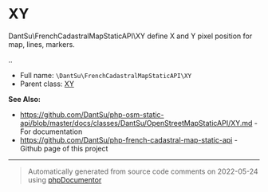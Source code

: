 
# XY

DantSu\FrenchCadastralMapStaticAPI\XY define X and Y pixel position for map, lines, markers.

..

* Full name: `\DantSu\FrenchCadastralMapStaticAPI\XY`
* Parent class: [XY](../../../classes.md)

**See Also:**

* https://github.com/DantSu/php-osm-static-api/blob/master/docs/classes/DantSu/OpenStreetMapStaticAPI/XY.md - For documentation
* https://github.com/DantSu/php-french-cadastral-map-static-api - Github page of this project





---
> Automatically generated from source code comments on 2022-05-24 using [phpDocumentor](http://www.phpdoc.org/)
